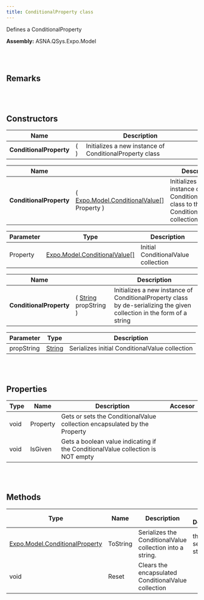 ```yaml
---
title: ConditionalProperty class
---
```


Defines a ConditionalProperty

**Assembly:** ASNA.QSys.Expo.Model

<br>
<br>

## Remarks

<br>
<br>

## Constructors

| Name |  | Description |
| --- | --- | --- |
**ConditionalProperty** | (  ) | Initializes a new instance of ConditionalProperty class


| Name |  | Description |
| --- | --- | --- |
**ConditionalProperty** | ( [Expo.Model.ConditionalValue[]](/reference/asna-qsys-expo/expo-model/conditional-value.html) Property ) | Initializes a new instance of ConditionalProperty class to the ConditionalValue collection given.


| Parameter | Type | Description
| --- | --- | ---
| Property | [Expo.Model.ConditionalValue[]](/reference/asna-qsys-expo/expo-model/conditional-value.html) | Initial ConditionalValue collection 

| Name |  | Description |
| --- | --- | --- |
**ConditionalProperty** | ( [String](https://docs.microsoft.com/en-us/dotnet/api/system.string?view=net-5.0) propString ) | Initializes a new instance of ConditionalProperty class by de-serializing the given collection in the form of a string


| Parameter | Type | Description
| --- | --- | ---
| propString | [String](https://docs.microsoft.com/en-us/dotnet/api/system.string?view=net-5.0) | Serializes initial ConditionalValue collection 


<br>
<br>

## Properties

| Type | Name | Description | Accesor
| --- | --- | --- | --- 
| void | Property | Gets or sets the ConditionalValue collection encapsulated by the Property | 
| void | IsGiven | Gets a boolean value indicating if the ConditionalValue collection is NOT empty | 

<br>
<br>

## Methods

| Type | Name | Description | Return Description 
| --- | --- | --- | --- 
| [Expo.Model.ConditionalProperty](/reference/asna-qsys-expo/expo-model/conditional-property.html) | ToString | Serializes the ConditionalValue collection into a string. | the serialize string
| void | Reset | Clears the encapsulated ConditionalValue collection | 

<br>
<br>

